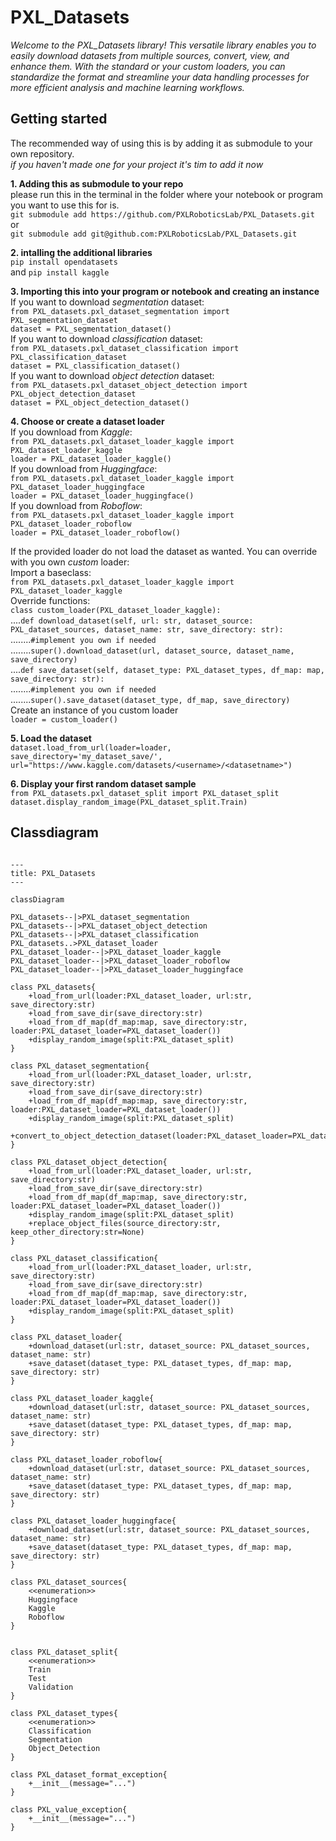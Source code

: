 # PXL_Datasets  

*Welcome to the PXL_Datasets library! This versatile library enables you to easily download datasets from multiple sources, convert, view, and enhance them. With the standard or your custom loaders, you can standardize the format and streamline your data handling processes for more efficient analysis and machine learning workflows.*   

## Getting started  
The recommended way of using this is by adding it as submodule to your own repository.  
*if you haven't made one for your project it's tim to add it now*  

**1. Adding this as submodule to your repo**  
please run this in the terminal in the folder where your notebook or program you want to use this for is.   
``git submodule add https://github.com/PXLRoboticsLab/PXL_Datasets.git``  
or  
``git submodule add git@github.com:PXLRoboticsLab/PXL_Datasets.git``  

**2. intalling the additional libraries**  
``pip install opendatasets``  
and
``pip install kaggle``  

**3. Importing this into your program or notebook and creating an instance**  
If you want to download *segmentation* dataset:  
``from PXL_datasets.pxl_dataset_segmentation import PXL_segmentation_dataset``  
``dataset = PXL_segmentation_dataset()``  
If you want to download *classification* dataset:  
``from PXL_datasets.pxl_dataset_classification import PXL_classification_dataset``  
``dataset = PXL_classification_dataset()``  
If you want to download *object detection* dataset:  
``from PXL_datasets.pxl_dataset_object_detection import PXL_object_detection_dataset``  
``dataset = PXL_object_detection_dataset()``  

**4. Choose or create a dataset loader**  
If you download from *Kaggle*:  
``from PXL_datasets.pxl_dataset_loader_kaggle import PXL_dataset_loader_kaggle``  
``loader = PXL_dataset_loader_kaggle()``  
If you download from *Huggingface*:  
``from PXL_datasets.pxl_dataset_loader_kaggle import PXL_dataset_loader_huggingface``  
``loader = PXL_dataset_loader_huggingface()``  
If you download from *Roboflow*:  
``from PXL_datasets.pxl_dataset_loader_kaggle import PXL_dataset_loader_roboflow``  
``loader = PXL_dataset_loader_roboflow()`` 

If the provided loader do not load the dataset as wanted. You can override with you own *custom* loader:  
Import a baseclass:  
``from PXL_datasets.pxl_dataset_loader_kaggle import PXL_dataset_loader_kaggle``  
Override functions:  
``class custom_loader(PXL_dataset_loader_kaggle):``  
....``def download_dataset(self, url: str, dataset_source: PXL_dataset_sources, dataset_name: str, save_directory: str):``  
........``#implement you own if needed``  
........``super().download_dataset(url, dataset_source, dataset_name, save_directory)``  
....``def save_dataset(self, dataset_type: PXL_dataset_types, df_map: map, save_directory: str):``  
........``#implement you own if needed``  
........``super().save_dataset(dataset_type, df_map, save_directory)``  
Create an instance of you custom loader  
``loader = custom_loader()``  

**5. Load the dataset**  
``dataset.load_from_url(loader=loader, save_directory='my_dataset_save/', url="https://www.kaggle.com/datasets/<username>/<datasetname>")``  

**6. Display your first random dataset sample**  
``from PXL_datasets.pxl_dataset_split import PXL_dataset_split``  
``dataset.display_random_image(PXL_dataset_split.Train)``  

## Classdiagram  

```mermaid

---
title: PXL_Datasets
---

classDiagram

PXL_datasets--|>PXL_dataset_segmentation
PXL_datasets--|>PXL_dataset_object_detection
PXL_datasets--|>PXL_dataset_classification
PXL_datasets..>PXL_dataset_loader
PXL_dataset_loader--|>PXL_dataset_loader_kaggle
PXL_dataset_loader--|>PXL_dataset_loader_roboflow
PXL_dataset_loader--|>PXL_dataset_loader_huggingface

class PXL_datasets{
    +load_from_url(loader:PXL_dataset_loader, url:str, save_directory:str)
    +load_from_save_dir(save_directory:str)
    +load_from_df_map(df_map:map, save_directory:str, loader:PXL_dataset_loader=PXL_dataset_loader())
    +display_random_image(split:PXL_dataset_split)
}

class PXL_dataset_segmentation{
    +load_from_url(loader:PXL_dataset_loader, url:str, save_directory:str)
    +load_from_save_dir(save_directory:str)
    +load_from_df_map(df_map:map, save_directory:str, loader:PXL_dataset_loader=PXL_dataset_loader())
    +display_random_image(split:PXL_dataset_split)
    +convert_to_object_detection_dataset(loader:PXL_dataset_loader=PXL_dataset_loader())
}

class PXL_dataset_object_detection{
    +load_from_url(loader:PXL_dataset_loader, url:str, save_directory:str)
    +load_from_save_dir(save_directory:str)
    +load_from_df_map(df_map:map, save_directory:str, loader:PXL_dataset_loader=PXL_dataset_loader())
    +display_random_image(split:PXL_dataset_split)
    +replace_object_files(source_directory:str, keep_other_directory:str=None)
}

class PXL_dataset_classification{
    +load_from_url(loader:PXL_dataset_loader, url:str, save_directory:str)
    +load_from_save_dir(save_directory:str)
    +load_from_df_map(df_map:map, save_directory:str, loader:PXL_dataset_loader=PXL_dataset_loader())
    +display_random_image(split:PXL_dataset_split)
}

class PXL_dataset_loader{
    +download_dataset(url:str, dataset_source: PXL_dataset_sources, dataset_name: str)
    +save_dataset(dataset_type: PXL_dataset_types, df_map: map, save_directory: str)
}

class PXL_dataset_loader_kaggle{
    +download_dataset(url:str, dataset_source: PXL_dataset_sources, dataset_name: str)
    +save_dataset(dataset_type: PXL_dataset_types, df_map: map, save_directory: str)
}

class PXL_dataset_loader_roboflow{
    +download_dataset(url:str, dataset_source: PXL_dataset_sources, dataset_name: str)
    +save_dataset(dataset_type: PXL_dataset_types, df_map: map, save_directory: str)
}

class PXL_dataset_loader_huggingface{
    +download_dataset(url:str, dataset_source: PXL_dataset_sources, dataset_name: str)
    +save_dataset(dataset_type: PXL_dataset_types, df_map: map, save_directory: str)
}

class PXL_dataset_sources{
    <<enumeration>>
    Huggingface
    Kaggle
    Roboflow
}


class PXL_dataset_split{
    <<enumeration>>
    Train
    Test
    Validation
}

class PXL_dataset_types{
    <<enumeration>>
    Classification
    Segmentation
    Object_Detection
}

class PXL_dataset_format_exception{
    +__init__(message="...")
}

class PXL_value_exception{
    +__init__(message="...")
}

```